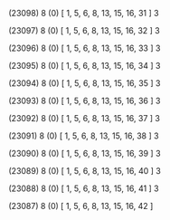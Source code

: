(23098) 8 (0) [ 1, 5, 6, 8, 13, 15, 16, 31 ] 3 


(23097) 8 (0) [ 1, 5, 6, 8, 13, 15, 16, 32 ] 3 


(23096) 8 (0) [ 1, 5, 6, 8, 13, 15, 16, 33 ] 3 


(23095) 8 (0) [ 1, 5, 6, 8, 13, 15, 16, 34 ] 3 


(23094) 8 (0) [ 1, 5, 6, 8, 13, 15, 16, 35 ] 3 


(23093) 8 (0) [ 1, 5, 6, 8, 13, 15, 16, 36 ] 3 


(23092) 8 (0) [ 1, 5, 6, 8, 13, 15, 16, 37 ] 3 


(23091) 8 (0) [ 1, 5, 6, 8, 13, 15, 16, 38 ] 3 


(23090) 8 (0) [ 1, 5, 6, 8, 13, 15, 16, 39 ] 3 


(23089) 8 (0) [ 1, 5, 6, 8, 13, 15, 16, 40 ] 3 


(23088) 8 (0) [ 1, 5, 6, 8, 13, 15, 16, 41 ] 3 


(23087) 8 (0) [ 1, 5, 6, 8, 13, 15, 16, 42 ]  

